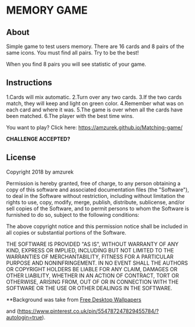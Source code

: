 # MEMORY GAME

## About

Simple game to test users memory. There are 16 cards and 8 pairs of the same icons. You must find all pairs.
Try to be the best!

When you find 8 pairs you will see statistic of your game.

## Instructions

1.Cards will mix automatic.
2.Turn over any two cards.
3.If the two cards match, they will keep and light on green color.
4.Remember what was on each card and where it was.
5.The game is over when all the cards have been matched.
6.The player with the best time wins.

You want to play? Click here: https://amzurek.github.io/Matching-game/

**CHALLENGE ACCEPTED?**

## License

Copyright 2018 by amzurek

Permission is hereby granted, free of charge, to any person obtaining a copy
of this software and associated documentation files (the "Software"), to deal
in the Software without restriction, including without limitation the rights
to use, copy, modify, merge, publish, distribute, sublicense, and/or sell
copies of the Software, and to permit persons to whom the Software is
furnished to do so, subject to the following conditions:

The above copyright notice and this permission notice shall be included in all
copies or substantial portions of the Software.

THE SOFTWARE IS PROVIDED "AS IS", WITHOUT WARRANTY OF ANY KIND, EXPRESS OR
IMPLIED, INCLUDING BUT NOT LIMITED TO THE WARRANTIES OF MERCHANTABILITY,
FITNESS FOR A PARTICULAR PURPOSE AND NONINFRINGEMENT. IN NO EVENT SHALL THE
AUTHORS OR COPYRIGHT HOLDERS BE LIABLE FOR ANY CLAIM, DAMAGES OR OTHER
LIABILITY, WHETHER IN AN ACTION OF CONTRACT, TORT OR OTHERWISE, ARISING FROM,
OUT OF OR IN CONNECTION WITH THE SOFTWARE OR THE USE OR OTHER DEALINGS IN THE
SOFTWARE.

**Background was take from [Free Desktop Wallpapers](https://desktopwalls.net/funny/star-wars-darth-vader-orange-juice-minimalistic-desktop-wallpaper)

and (https://www.pinterest.co.uk/pin/554787247829455784/?autologin=true).
